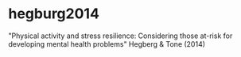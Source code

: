# hegburg2014
"Physical activity and stress resilience: Considering those at-risk for developing mental health problems"
Hegberg & Tone (2014)
